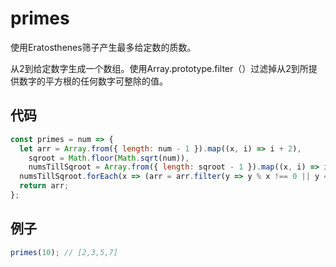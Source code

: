 # primes

使用Eratosthenes筛子产生最多给定数的质数。

从2到给定数字生成一个数组。使用Array.prototype.filter（）过滤掉从2到所提供数字的平方根的任何数字可整除的值。

## 代码

```js
const primes = num => {
  let arr = Array.from({ length: num - 1 }).map((x, i) => i + 2),
    sqroot = Math.floor(Math.sqrt(num)),
    numsTillSqroot = Array.from({ length: sqroot - 1 }).map((x, i) => i + 2);
  numsTillSqroot.forEach(x => (arr = arr.filter(y => y % x !== 0 || y === x)));
  return arr;
};
```

## 例子

```js
primes(10); // [2,3,5,7]
```
